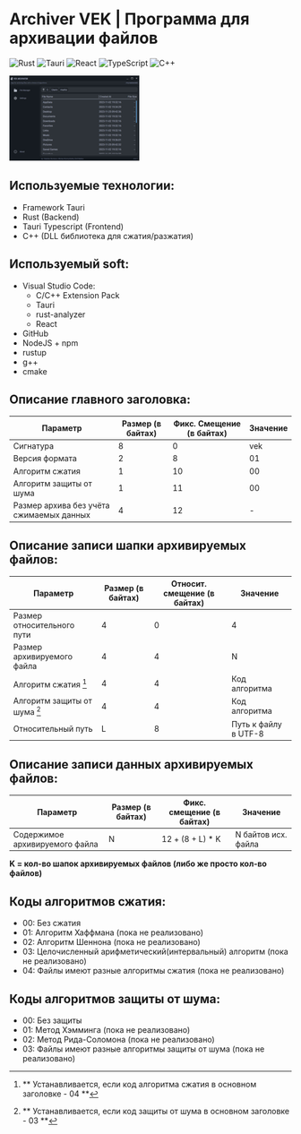 # Archiver VEK | Программа для архивации файлов

![Rust](https://img.shields.io/badge/rust-%23000000.svg?style=for-the-badge&logo=rust&logoColor=white)
![Tauri](https://img.shields.io/badge/tauri-%2324C8DB.svg?style=for-the-badge&logo=tauri&logoColor=%23FFFFFF)
![React](https://img.shields.io/badge/react-%2320232a.svg?style=for-the-badge&logo=react&logoColor=%2361DAFB)
![TypeScript](https://img.shields.io/badge/typescript-%23007ACC.svg?style=for-the-badge&logo=typescript&logoColor=white)
![C++](https://img.shields.io/badge/c++-%2300599C.svg?style=for-the-badge&logo=c%2B%2B&logoColor=white)

![alt text](https://github.com/EmilMarkov/archiver-vek/blob/main/screen.png?raw=true)

## Используемые технологии:
- Framework Tauri
- Rust (Backend)
- Tauri Typescript (Frontend)
- C++ (DLL библиотека для сжатия/разжатия)

## Используемый soft:
- Visual Studio Code:
  - C/C++ Extension Pack
  - Tauri
  - rust-analyzer
  - React
- GitHub
- NodeJS + npm
- rustup
- g++
- cmake

## Описание главного заголовка:

| Параметр                                 | Размер (в байтах)    | Фикс. Смещение (в байтах)         | Значение              |
|------------------------------------------|----------------------|-----------------------------------|-----------------------|
| Сигнатура                                | 8                    | 0                                 | vek                   |
| Версия формата                           | 2                    | 8                                 | 01                    |
| Алгоритм сжатия                          | 1                    | 10                                | 00                    |
| Алгоритм защиты от шума                  | 1                    | 11                                | 00                    |
| Размер архива без учёта сжимаемых данных | 4                    | 12                                | -                     |

## Описание записи шапки архивируемых файлов:

| Параметр                        | Размер (в байтах)    | Относит. смещение (в байтах)      | Значение              |
|---------------------------------|----------------------|-----------------------------------|-----------------------|
| Размер относительного пути      | 4                    | 0                                 | 4                     |
| Размер архивируемого файла      | 4                    | 4                                 | N                     |
| Алгоритм сжатия [^1]            | 4                    | 4                                 | Код алгоритма         |
| Алгоритм защиты от шума [^2]    | 4                    | 4                                 | Код алгоритма         |
| Относительный путь              | L                    | 8                                 | Путь к файлу в UTF-8  |

[^1]: ** Устанавливается, если код алгоритма сжатия в основном заголовке - 04 **
[^2]: ** Устанавливается, если код защиты от шума в основном заголовке - 03 **

## Описание записи данных архивируемых файлов:

| Параметр                        | Размер (в байтах)    | Фикс. смещение (в байтах)         | Значение              |
|---------------------------------|----------------------|-----------------------------------|-----------------------|
| Содержимое архивируемого файла  | N                    | 12 + (8 + L) * K                  | N байтов исх. файла   |

**K = кол-во шапок архивируемых файлов (либо же просто кол-во файлов)**

## Коды алгоритмов сжатия:

- 00: Без сжатия
- 01: Алгоритм Хаффмана (пока не реализовано)
- 02: Алгоритм Шеннона (пока не реализовано)
- 03: Целочисленный арифметический(интервальный) алгоритм (пока не реализовано)
- 04: Файлы имеют разные алгоритмы сжатия (пока не реализовано)

## Коды алгоритмов защиты от шума:

- 00: Без защиты
- 01: Метод Хэмминга (пока не реализовано)
- 02: Метод Рида-Соломона (пока не реализовано)
- 03: Файлы имеют разные алгоритмы защиты от шума (пока не реализовано)

